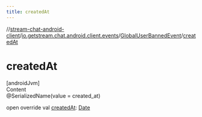 ```yaml
---
title: createdAt
---
```

//[stream-chat-android-client](../../../index.md)/[io.getstream.chat.android.client.events](../index.md)/[GlobalUserBannedEvent](index.md)/[createdAt](createdAt.md)



# createdAt  
[androidJvm]  
Content  
@SerializedName(value = created_at)  
  
open override val [createdAt](createdAt.md): [Date](https://developer.android.com/reference/kotlin/java/util/Date.html)  



